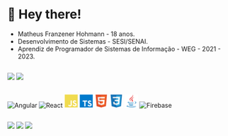 # 👋 Hey there!

- Matheus Franzener Hohmann - 18 anos.
- Desenvolvimento de Sistemas - SESI/SENAI.
- Aprendiz de Programador de Sistemas de Informação - WEG - 2021 - 2023.

##

<div>
    <img height="180em" src="https://github-readme-stats.vercel.app/api?username=MatheusFranzener&show_icons=true&theme=dracula&include_all_commits=true&count_private=true"/>
    <img height="180em" src="https://github-readme-stats.vercel.app/api/top-langs/?username=MatheusFranzener&layout=compact&langs_count=7&theme=dracula"/>
</div>

##
  
<div>
   <img alt="Angular" height="30" src="https://cdn.jsdelivr.net/gh/devicons/devicon/icons/angularjs/angularjs-original.svg">
   <img alt="React" height="30" src="https://cdn.jsdelivr.net/gh/devicons/devicon/icons/react/react-original.svg" />
   <img alt="Js" height="30" src="https://raw.githubusercontent.com/devicons/devicon/master/icons/javascript/javascript-plain.svg">
   <img alt="Ts" height="30" src="https://raw.githubusercontent.com/devicons/devicon/master/icons/typescript/typescript-plain.svg">
   <img alt="HTML" height="30" src="https://raw.githubusercontent.com/devicons/devicon/master/icons/html5/html5-original.svg">
   <img alt="CSS" height="30" src="https://raw.githubusercontent.com/devicons/devicon/master/icons/css3/css3-original.svg">
   <img alt="JAVA" height="30" src="https://raw.githubusercontent.com/devicons/devicon/master/icons/java/java-original.svg">
   <img alt="Firebase" height="30" src="[https://cdn.jsdelivr.net/gh/devicons/devicon/icons/mysql/mysql-original.svg](https://raw.githubusercontent.com/tandpfun/skill-icons/59059d9d1a2c092696dc66e00931cc1181a4ce1f/icons/Firebase-Dark.svg)" />
 </div>
  
##

<div> 
  <a href="https://www.instagram.com/matheus_franzener/" target="_blank"><img src="https://img.shields.io/badge/-Instagram-%23E4405F?style=for-the-badge&logo=instagram&logoColor=white" target="_blank"></a>
  <a href="https://www.linkedin.com/in/matheus-franzener-hohmann-79214424b/" target="_blank"><img src="https://img.shields.io/badge/-LinkedIn-%230077B5?style=for-the-badge&logo=linkedin&logoColor=white" target="_blank"></a> 
  <a href = "mailto:franzener.math@gmail.com"><img src="https://img.shields.io/badge/-Gmail-%23333?style=for-the-badge&logo=gmail&logoColor=white" target="_blank"></a>
</div>


